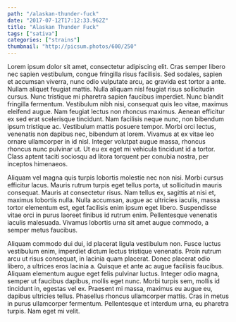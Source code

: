 ```yaml
---
path: "/alaskan-thunder-fuck"
date: "2017-07-12T17:12:33.962Z"
title: "Alaskan Thunder Fuck"
tags: ["sativa"]
categories: ["strains"]
thumbnail: "http://picsum.photos/600/250"
---
```

Lorem ipsum dolor sit amet, consectetur adipiscing elit. Cras semper libero nec sapien vestibulum, congue fringilla risus facilisis. Sed sodales, sapien et accumsan viverra, nunc odio vulputate arcu, ac gravida est tortor a ante. Nullam aliquet feugiat mattis. Nulla aliquam nisl feugiat risus sollicitudin cursus. Nunc tristique mi pharetra sapien faucibus imperdiet. Nunc blandit fringilla fermentum. Vestibulum nibh nisi, consequat quis leo vitae, maximus eleifend augue. Nam feugiat lectus non rhoncus maximus. Aenean efficitur ex sed erat scelerisque tincidunt. Nam facilisis neque nunc, non bibendum ipsum tristique ac. Vestibulum mattis posuere tempor. Morbi orci lectus, venenatis non dapibus nec, bibendum at lorem. Vivamus at ex vitae leo ornare ullamcorper in id nisl. Integer volutpat augue massa, rhoncus rhoncus nunc pulvinar ut. Ut eu ex eget mi vehicula tincidunt id a tortor. Class aptent taciti sociosqu ad litora torquent per conubia nostra, per inceptos himenaeos.

Aliquam vel magna quis turpis lobortis molestie nec non nisi. Morbi cursus efficitur lacus. Mauris rutrum turpis eget tellus porta, ut sollicitudin mauris consequat. Mauris at consectetur risus. Nam tellus ex, sagittis at nisi et, maximus lobortis nulla. Nulla accumsan, augue ac ultricies iaculis, massa tortor elementum est, eget facilisis enim ipsum eget libero. Suspendisse vitae orci in purus laoreet finibus id rutrum enim. Pellentesque venenatis iaculis malesuada. Vivamus lobortis urna sit amet augue commodo, a semper metus faucibus.

Aliquam commodo dui dui, id placerat ligula vestibulum non. Fusce luctus vestibulum enim, imperdiet dictum lectus tristique venenatis. Proin rutrum arcu ut risus consequat, in lacinia quam placerat. Donec placerat odio libero, a ultrices eros lacinia a. Quisque et ante ac augue facilisis faucibus. Aliquam elementum augue eget felis pulvinar luctus. Integer odio magna, semper ut faucibus dapibus, mollis eget nunc. Morbi turpis sem, mollis id tincidunt in, egestas vel ex. Praesent mi massa, maximus eu augue eu, dapibus ultricies tellus. Phasellus rhoncus ullamcorper mattis. Cras in metus in purus ullamcorper fermentum. Pellentesque et interdum urna, eu pharetra turpis. Nam eget mi velit.
